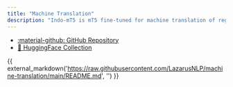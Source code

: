 ```yaml
---
title: "Machine Translation"
description: "Indo-mT5 is mT5 fine-tuned for machine translation of regional languages of Indonesia. We release our dataset creation scripts, training code, and fine-tuned models for other to leverage."
---
```


- [:material-github: GitHub Repository](https://github.com/LazarusNLP/machine-translation)
- [🤗 HuggingFace Collection](https://huggingface.co/collections/LazarusNLP/indot5-6541fbdfa385933e811c2e1f)

{{ external_markdown('https://raw.githubusercontent.com/LazarusNLP/machine-translation/main/README.md', '') }}
